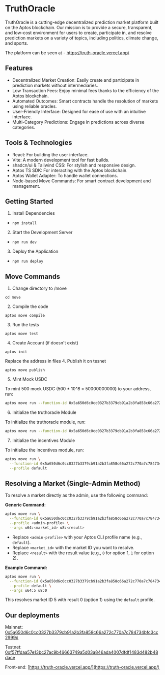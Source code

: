 # TruthOracle
TruthOracle is a cutting-edge decentralized prediction market platform built on the Aptos blockchain. Our mission is to provide a secure, transparent, and low-cost environment for users to create, participate in, and resolve prediction markets on a variety of topics, including politics, climate change, and sports.

The platform can be seen at - https://truth-oracle.vercel.app/

## Features
- Decentralized Market Creation: Easily create and participate in prediction markets without intermediaries.
- Low Transaction Fees: Enjoy minimal fees thanks to the efficiency of the Aptos blockchain.
- Automated Outcomes: Smart contracts handle the resolution of markets using reliable oracles.
- User-Friendly Interface: Designed for ease of use with an intuitive interface.
- Multi-Category Predictions: Engage in predictions across diverse categories.

## Tools & Technologies
- React: For building the user interface.
- Vite: A modern development tool for fast builds.
- shadcn/ui & Tailwind CSS: For stylish and responsive design.
- Aptos TS SDK: For interacting with the Aptos blockchain.
- Aptos Wallet Adapter: To handle wallet connections.
- Node-based Move Commands: For smart contract development and management.

## Getting Started
1. Install Dependencies

- `npm install`

2. Start the Development Server
- `npm run dev`
3. Deploy the Application

- `npm run deploy`

## Move Commands
1. Change directory to /move
```
cd move
```
2. Compile the code
```
aptos move compile
```
3. Run the tests
```
aptos move test
```
4. Create Account (if doesn't exist)
```
aptos init
```
Replace the address in files
4. Publish it on tesnet
```
aptos move publish
```
5. Mint Mock USDC

To mint 500 mock USDC (500 * 10^8 = 50000000000) to your address, run:
```sh
aptos move run --function-id 0x5a650d6c0cc0327b3379cb91a2b3fa858c66a272c770a7c784734bfc3cc2999d::usdc::mint --profile default --args address:0x5a650d6c0cc0327b3379cb91a2b3fa858c66a272c770a7c784734bfc3cc2999d u64:50000000000
```

6. Initialize the truthoracle Module

To initialize the truthoracle module, run:
```sh
aptos move run --function-id 0x5a650d6c0cc0327b3379cb91a2b3fa858c66a272c770a7c784734bfc3cc2999d::truthoracle::init_module --profile default
```

7. Initialize the incentives Module

To initialize the incentives module, run:
```sh
aptos move run \
  --function-id 0x5a650d6c0cc0327b3379cb91a2b3fa858c66a272c770a7c784734bfc3cc2999d::incentives::initialize \
  --profile default
```

## Resolving a Market (Single-Admin Method)

To resolve a market directly as the admin, use the following command:

**Generic Command:**
```sh
aptos move run \
  --function-id 0x5a650d6c0cc0327b3379cb91a2b3fa858c66a272c770a7c784734bfc3cc2999d::truthoracle::record_result \
  --profile <admin-profile> \
  --args u64:<market_id> u8:<result>
```
- Replace `<admin-profile>` with your Aptos CLI profile name (e.g., `default`).
- Replace `<market_id>` with the market ID you want to resolve.
- Replace `<result>` with the result value (e.g., `0` for option 1, `1` for option 2).

**Example Command:**
```sh
aptos move run \
  --function-id 0x5a650d6c0cc0327b3379cb91a2b3fa858c66a272c770a7c784734bfc3cc2999d::truthoracle::record_result \
  --profile default \
  --args u64:5 u8:0
```
This resolves market ID 5 with result 0 (option 1) using the `default` profile.

## Our deployments

Mainnet: [0x5a650d6c0cc0327b3379cb91a2b3fa858c66a272c770a7c784734bfc3cc2999d](https://explorer.aptoslabs.com/account/0x5a650d6c0cc0327b3379cb91a2b3fa858c66a272c770a7c784734bfc3cc2999d?network=mainnet)

Testnet: [0xf57ffdaa57e13bc27ac9b46663749a5d03a846ada4007dfdf1483d482b48dace](https://explorer.aptoslabs.com/account/0xf57ffdaa57e13bc27ac9b46663749a5d03a846ada4007dfdf1483d482b48dace?network=testnet)

Front-end: [https://truth-oracle.vercel.app/](https://truth-oracle.vercel.app/)
